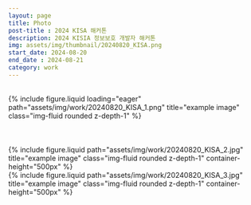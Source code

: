 ```yaml
---
layout: page
title: Photo
post-title : 2024 KISA 해커톤
description: 2024 KISIA 정보보호 개발자 해커톤
img: assets/img/thumbnail/20240820_KISA.png
start_date: 2024-08-20
end_date : 2024-08-21
category: work
---
```



<br>

<div class="row">
    <div class="col-sm mt-3 mt-md-0">
        {% include figure.liquid loading="eager" path="assets/img/work/20240820_KISA_1.png" title="example image" class="img-fluid rounded z-depth-1" %}
    </div>
</div>
<br><br><br>


<div class="row justify-content-sm-center">
    <div class="col-sm-6 mt-3 mt-md-0">
        {% include figure.liquid path="assets/img/work/20240820_KISA_2.jpg" title="example image" class="img-fluid rounded z-depth-1" container-height="500px" %}
    </div>
    <div class="col-sm-6 mt-3 mt-md-0">
        {% include figure.liquid path="assets/img/work/20240820_KISA_3.jpg" title="example image" class="img-fluid rounded z-depth-1" container-height="500px" %}
    </div>
</div>

